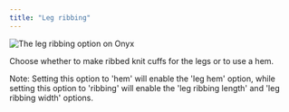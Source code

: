 ```yaml
---
title: "Leg ribbing"
---
```


![The leg ribbing option on Onyx](legribbing.svg)

Choose whether to make ribbed knit cuffs for the legs or to use a hem.

Note: Setting this option to 'hem' will enable the 'leg hem' option, while setting this option to 'ribbing' will enable the 'leg ribbing length' and 'leg ribbing width' options.
